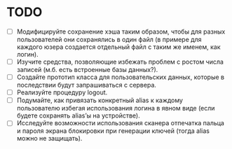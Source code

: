 # TODO

- [ ] Модифицируйте сохранение хэша таким образом, чтобы для разных пользователей они сохранялись в
  один файл (в примере для каждого юзера создается отдельный файл с таким же именем, как логин).
- [ ] Изучите средства, позволяющие избежать проблем с ростом числа записей (м.б. есть встроенные
  базы данных?).
- [ ] Создайте прототип класса для пользовательских данных, которые в последствии будут
  запрашиваться с сервера.
- [ ] Реализуйте процедуру logout.
- [ ] Подумайте, как привязать конкретный alias к каждому пользователю избегая использования логина
  в явном виде (если будете сохранять alias’ы на устройстве).
- [ ] Исследуйте возможности использования сканера отпечатка пальца и пароля экрана блокировки при
  генерации ключей (тогда alias можно не защищать).
